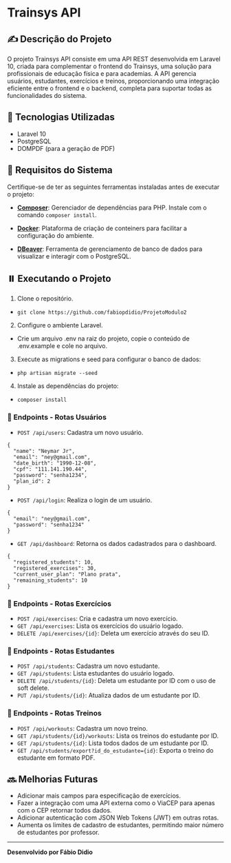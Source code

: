 # Trainsys API

## ✍️ Descrição do Projeto

O projeto Trainsys API consiste em uma API REST desenvolvida em Laravel 10, criada para complementar o frontend do Trainsys, uma solução para profissionais de educação física e para academias.
A API gerencia usuários, estudantes, exercícios e treinos, proporcionando uma integração eficiente entre o frontend e o backend, completa para suportar todas as funcionalidades do sistema.

## 🔧 Tecnologias Utilizadas

-   Laravel 10
-   PostgreSQL
-   DOMPDF (para a geração de PDF)

## 💼 Requisitos do Sistema

Certifique-se de ter as seguintes ferramentas instaladas antes de executar o projeto:

-   **[Composer](https://getcomposer.org/)**: Gerenciador de dependências para PHP. Instale com o comando `composer install`.

-   **[Docker](https://www.docker.com/)**: Plataforma de criação de conteiners para facilitar a configuração do ambiente.

-   **[DBeaver](https://dbeaver.io/)**: Ferramenta de gerenciamento de banco de dados para visualizar e interagir com o PostgreSQL.

## ⏸️ Executando o Projeto

1. Clone o repositório.
- `git clone https://github.com/fabiopdidio/ProjetoModulo2`

2. Configure o ambiente Laravel.
- Crie um arquivo .env na raiz do projeto, copie o conteúdo de .env.example e cole no arquivo.

3. Execute as migrations e seed para configurar o banco de dados: 
- `php artisan migrate --seed`

4. Instale as dependências do projeto: 
- `composer install`

### 🚥 Endpoints - Rotas Usuários

-  ```POST /api/users```: Cadastra um novo usuário.
```http
{
  "name": "Neymar Jr",
  "email": "ney@gmail.com",
  "date_birth": "1990-12-08",
  "cpf": "111.141.190.44",
  "password": "senha1234",
  "plan_id": 2
}
```

-   ```POST /api/login```: Realiza o login de um usuário.
```http
{
  "email": "ney@gmail.com",
  "password": "senha1234"
}
```

-   ```GET /api/dashboard```: Retorna os dados cadastrados para o dashboard.
```http
{
  "registered_students": 10,
  "registered_exercises": 30,
  "current_user_plan": "Plano prata",
  "remaining_students": 10
}
```

### 🚥 Endpoints - Rotas Exercícios

-   ```POST /api/exercises```: Cria e cadastra um novo exercício.
-   ```GET /api/exercises```: Lista os exercícios do usuário logado.
-   ```DELETE /api/exercises/{id}```: Deleta um exercício através do seu ID.

### 🚥 Endpoints - Rotas Estudantes

-   ```POST /api/students```: Cadastra um novo estudante.
-   ```GET /api/students```: Lista estudantes do usuário logado.
-   ```DELETE /api/students/{id}```: Deleta um estudante por ID com o uso de soft delete.
-   ```PUT /api/students/{id}```: Atualiza dados de um estudante por ID.

### 🚥 Endpoints - Rotas Treinos

-   ```POST /api/workouts```: Cadastra um novo treino.
-   ```GET /api/students/{id}/workouts```: Lista os treinos do estudante por ID.
-   ```GET /api/students/{id}```: Lista todos dados de um estudante por ID.
-   ```GET /api/students/export?id_do_estudante={id}```: Exporta o treino do estudante em formato PDF.

## 🔜 Melhorias Futuras

-   Adicionar mais campos para especificação de exercícios.
-   Fazer a integração com uma API externa como o ViaCEP para apenas com o CEP retornar todos dados.
-   Adicionar autenticação com JSON Web Tokens (JWT) em outras rotas.
-   Aumenta os limites de cadastro de estudantes, permitindo maior número de estudantes por professor.

---

**Desenvolvido por Fábio Didio**
